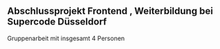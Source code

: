 ## **Abschlussprojekt Frontend , Weiterbildung bei Supercode Düsseldorf**
Gruppenarbeit mit insgesamt 4 Personen








